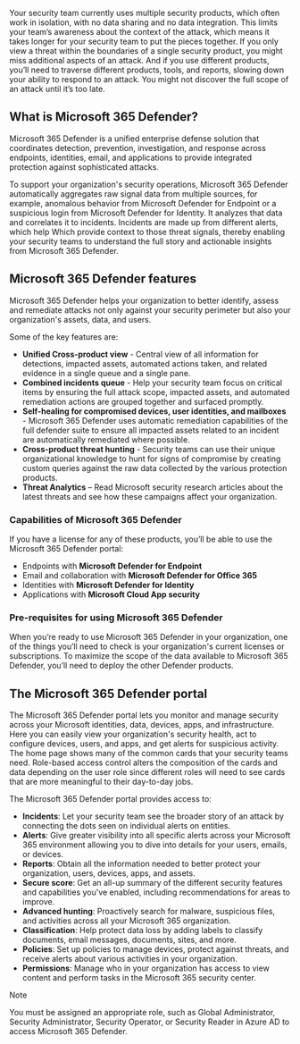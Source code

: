 Your security team currently uses multiple security products, which often work in isolation, with no data sharing and no data integration. This limits your team’s awareness about the context of the attack, which means it takes longer for your security team to put the pieces together. If you only view a threat within the boundaries of a single security product, you might miss additional aspects of an attack. And if you use different products, you’ll need to traverse different products, tools, and reports, slowing down your ability to respond to an attack. You might not discover the full scope of an attack until it’s too late.

## What is Microsoft 365 Defender?

Microsoft 365 Defender is a unified enterprise defense solution that coordinates detection, prevention, investigation, and response across endpoints, identities, email, and applications to provide integrated protection against sophisticated attacks.

To support your organization's security operations, Microsoft 365 Defender automatically aggregates raw signal data from multiple sources, for example, anomalous behavior from Microsoft Defender for Endpoint or a suspicious login from Microsoft Defender for Identity. It analyzes that data and correlates it to incidents. Incidents are made up from different alerts, which help Which provide context to those threat signals, thereby enabling your security teams to understand the full story and actionable insights from  Microsoft 365 Defender.

## Microsoft 365 Defender features

Microsoft 365 Defender helps your organization to better identify, assess and remediate attacks not only against your security perimeter but also your organization's assets, data, and users.

Some of the key features are:

- **Unified Cross-product view** - Central view of all information for detections, impacted assets, automated actions taken, and related evidence in a single queue and a single pane.
- **Combined incidents queue** - Help your security team focus on critical items by ensuring the full attack scope, impacted assets, and automated remediation actions are grouped together and surfaced promptly.
- **Self-healing for compromised devices, user identities, and mailboxes** - Microsoft 365 Defender uses automatic remediation capabilities of the full defender suite to ensure all impacted assets related to an incident are automatically remediated where possible.
- **Cross-product threat hunting** - Security teams can use their unique organizational knowledge to hunt for signs of compromise by creating custom queries against the raw data collected by the various protection products.
- **Threat Analytics** – Read Microsoft security research articles about the latest threats and see how these campaigns affect your organization.

### Capabilities of Microsoft 365 Defender

If you have a license for any of these products, you’ll be able to use the Microsoft 365 Defender portal:

- Endpoints with **Microsoft Defender for Endpoint**
- Email and collaboration with **Microsoft Defender for Office 365**
- Identities with **Microsoft Defender for Identity**
- Applications with **Microsoft Cloud App security**

### Pre-requisites for using Microsoft 365 Defender

When you’re ready to use Microsoft 365 Defender in your organization, one of the things you’ll need to check is your organization's current licenses or subscriptions.  To maximize the scope of the data available to Microsoft 365 Defender, you’ll need to deploy the other Defender products.

## The Microsoft 365 Defender portal

The Microsoft 365 Defender portal lets you monitor and manage security across your Microsoft identities, data, devices, apps, and infrastructure. Here you can easily view your organization's security health, act to configure devices, users, and apps, and get alerts for suspicious activity.
The home page shows many of the common cards that your security teams need. Role-based access control alters the composition of the cards and data depending on the user role since different roles will need to see cards that are more meaningful to their day-to-day jobs.

The Microsoft 365 Defender portal provides access to:

- **Incidents**: Let your security team see the broader story of an attack by connecting the dots seen on individual alerts on entities.
- **Alerts**: Give greater visibility into all specific alerts across your Microsoft 365 environment allowing you to dive into details for your users, emails, or devices.
- **Reports**: Obtain all the information needed to better protect your organization, users, devices, apps, and assets.
- **Secure score**: Get an all-up summary of the different security features and capabilities you've enabled, including recommendations for areas to improve.
- **Advanced hunting**: Proactively search for malware, suspicious files, and activities across all your Microsoft 365 organization.
- **Classification**: Help protect data loss by adding labels to classify documents, email messages, documents, sites, and more.
- **Policies**: Set up policies to manage devices, protect against threats, and receive alerts about various activities in your organization.
- **Permissions**: Manage who in your organization has access to view content and perform tasks in the Microsoft 365 security center.

> [!NOTE]
> You must be assigned an appropriate role, such as Global Administrator, Security Administrator, Security Operator, or Security Reader in Azure AD to access Microsoft 365 Defender.
